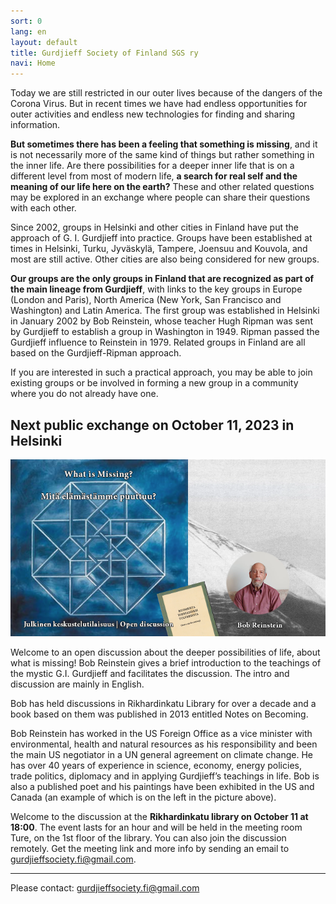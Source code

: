 ```yaml
---
sort: 0
lang: en
layout: default
title: Gurdjieff Society of Finland SGS ry
navi: Home
---
```


Today we are still restricted in our outer lives because of the dangers of the 
Corona Virus. But in recent times we have had endless opportunities for outer 
activities and endless new technologies for finding and sharing information.

**But sometimes there has been a feeling that something is missing**, and it is 
not necessarily more of the same kind of things but rather something in the inner 
life. Are there possibilities for a deeper inner life that is on a different level 
from most of modern life, **a search for real self and the meaning of our life 
here on the earth?** These and other related questions may be explored in an 
exchange where people can share their questions with each other.

Since 2002, groups in Helsinki and other cities in Finland have put the approach 
of G. I. Gurdjieff into practice. Groups have been established at times in Helsinki, 
Turku, Jyväskylä, Tampere, Joensuu and Kouvola, and most are still active. 
Other cities are also being considered for new groups.

**Our groups are the only groups in Finland that are recognized as part of the
main lineage from Gurdjieff**, with links to the key groups in Europe (London and
Paris), North America (New York, San Francisco and Washington) and Latin
America. The first group was established in Helsinki in January 2002 by Bob Reinstein, whose teacher Hugh Ripman was sent by Gurdjieff to establish a group in Washington in 1949. Ripman passed the Gurdjieff influence to Reinstein in 1979. Related groups in Finland are all based on the Gurdjieff-Ripman approach.

If you are interested in such a practical approach, you may be able to join
existing groups or be involved in forming a new group in a community where you
do not already have one.

## Next public exchange on October 11, 2023 in Helsinki

![What is missing?](/docs/assets/What_Is_Missing_Event.png)

Welcome to an open discussion about the deeper possibilities of life, about what is missing! Bob Reinstein gives a brief introduction to the teachings of the mystic G.I. Gurdjieff and facilitates the discussion. The intro and discussion are mainly in English.

Bob has held discussions in Rikhardinkatu Library for over a decade and a book based on them was published in 2013 entitled Notes on Becoming.

Bob Reinstein has worked in the US Foreign Office as a vice minister with environmental, health and natural resources as his responsibility and been the main US negotiator in a UN general agreement on climate change. He has over 40 years of experience in science, economy, energy policies, trade politics, diplomacy and in applying Gurdjieff’s teachings in life. Bob is also a published poet and his paintings have been exhibited in the US and Canada (an example of which is on the left in the picture above).

Welcome to the discussion at the **Rikhardinkatu library on October 11 at 18:00**. The event lasts for an hour and will be held in the meeting room Ture, on the 1st floor of the library. You can also join the discussion remotely. Get the meeting link and more info by sending an email to <gurdjieffsociety.fi@gmail.com>.

---

Please contact:  gurdjieffsociety.fi@gmail.com
